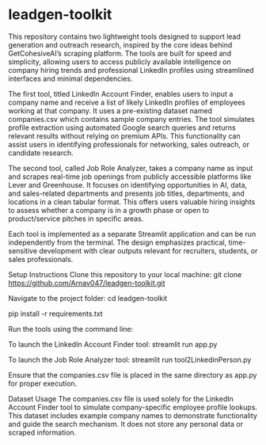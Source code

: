 # leadgen-toolkit

This repository contains two lightweight tools designed to support lead generation and outreach research, inspired by the core ideas behind GetCohesiveAI’s scraping platform. The tools are built for speed and simplicity, allowing users to access publicly available intelligence on company hiring trends and professional LinkedIn profiles using streamlined interfaces and minimal dependencies.

The first tool, titled LinkedIn Account Finder, enables users to input a company name and receive a list of likely LinkedIn profiles of employees working at that company. It uses a pre-existing dataset named companies.csv which contains sample company entries. The tool simulates profile extraction using automated Google search queries and returns relevant results without relying on premium APIs. This functionality can assist users in identifying professionals for networking, sales outreach, or candidate research.

The second tool, called Job Role Analyzer, takes a company name as input and scrapes real-time job openings from publicly accessible platforms like Lever and Greenhouse. It focuses on identifying opportunities in AI, data, and sales-related departments and presents job titles, departments, and locations in a clean tabular format. This offers users valuable hiring insights to assess whether a company is in a growth phase or open to product/service pitches in specific areas.

Each tool is implemented as a separate Streamlit application and can be run independently from the terminal. The design emphasizes practical, time-sensitive development with clear outputs relevant for recruiters, students, or sales professionals.

Setup Instructions
Clone this repository to your local machine:
git clone https://github.com/Arnav047/leadgen-toolkit.git

Navigate to the project folder:
cd leadgen-toolkit

pip install -r requirements.txt

Run the tools using the command line:

To launch the LinkedIn Account Finder tool:
streamlit run app.py

To launch the Job Role Analyzer tool:
streamlit run tool2LinkedinPerson.py

Ensure that the companies.csv file is placed in the same directory as app.py for proper execution.

Dataset Usage
The companies.csv file is used solely for the LinkedIn Account Finder tool to simulate company-specific employee profile lookups. This dataset includes example company names to demonstrate functionality and guide the search mechanism. It does not store any personal data or scraped information.

